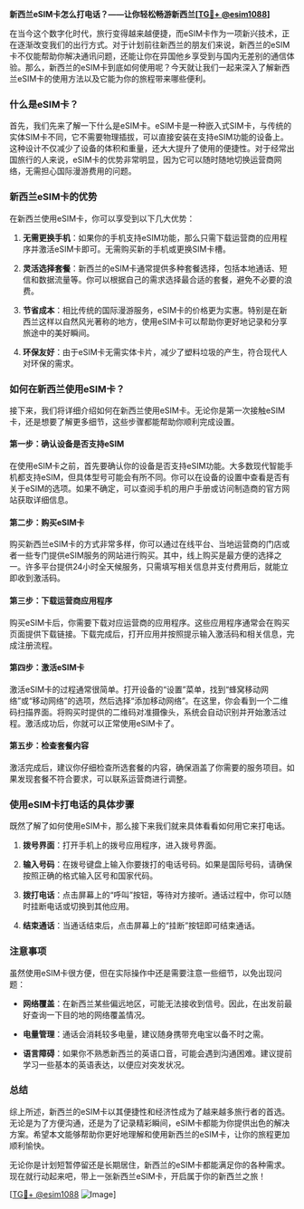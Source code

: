 **新西兰eSIM卡怎么打电话？——让你轻松畅游新西兰[[TG💪+ @esim1088](https://t.me/s/esim1088)]**

在当今这个数字化时代，旅行变得越来越便捷，而eSIM卡作为一项新兴技术，正在逐渐改变我们的出行方式。对于计划前往新西兰的朋友们来说，新西兰的eSIM卡不仅能帮助你解决通讯问题，还能让你在异国他乡享受到与国内无差别的通信体验。那么，新西兰的eSIM卡到底如何使用呢？今天就让我们一起来深入了解新西兰eSIM卡的使用方法以及它能为你的旅程带来哪些便利。

### 什么是eSIM卡？

首先，我们先来了解一下什么是eSIM卡。eSIM卡是一种嵌入式SIM卡，与传统的实体SIM卡不同，它不需要物理插拔，可以直接安装在支持eSIM功能的设备上。这种设计不仅减少了设备的体积和重量，还大大提升了使用的便捷性。对于经常出国旅行的人来说，eSIM卡的优势非常明显，因为它可以随时随地切换运营商网络，无需担心国际漫游费用的问题。

### 新西兰eSIM卡的优势

在新西兰使用eSIM卡，你可以享受到以下几大优势：

1. **无需更换手机**：如果你的手机支持eSIM功能，那么只需下载运营商的应用程序并激活eSIM卡即可。无需购买新的手机或更换SIM卡槽。
   
2. **灵活选择套餐**：新西兰的eSIM卡通常提供多种套餐选择，包括本地通话、短信和数据流量等。你可以根据自己的需求选择最合适的套餐，避免不必要的浪费。

3. **节省成本**：相比传统的国际漫游服务，eSIM卡的价格更为实惠。特别是在新西兰这样以自然风光著称的地方，使用eSIM卡可以帮助你更好地记录和分享旅途中的美好瞬间。

4. **环保友好**：由于eSIM卡无需实体卡片，减少了塑料垃圾的产生，符合现代人对环保的需求。

### 如何在新西兰使用eSIM卡？

接下来，我们将详细介绍如何在新西兰使用eSIM卡。无论你是第一次接触eSIM卡，还是想要了解更多细节，这些步骤都能帮助你顺利完成设置。

#### 第一步：确认设备是否支持eSIM

在使用eSIM卡之前，首先要确认你的设备是否支持eSIM功能。大多数现代智能手机都支持eSIM，但具体型号可能会有所不同。你可以在设备的设置中查看是否有关于eSIM的选项。如果不确定，可以查阅手机的用户手册或访问制造商的官方网站获取详细信息。

#### 第二步：购买eSIM卡

购买新西兰eSIM卡的方式非常多样，你可以通过在线平台、当地运营商的门店或者一些专门提供eSIM服务的网站进行购买。其中，线上购买是最方便的选择之一。许多平台提供24小时全天候服务，只需填写相关信息并支付费用后，就能立即收到激活码。

#### 第三步：下载运营商应用程序

购买eSIM卡后，你需要下载对应运营商的应用程序。这些应用程序通常会在购买页面提供下载链接。下载完成后，打开应用并按照提示输入激活码和相关信息，完成注册流程。

#### 第四步：激活eSIM卡

激活eSIM卡的过程通常很简单。打开设备的“设置”菜单，找到“蜂窝移动网络”或“移动网络”的选项，然后选择“添加移动网络”。在这里，你会看到一个二维码扫描界面。将购买时提供的二维码对准摄像头，系统会自动识别并开始激活过程。激活成功后，你就可以正常使用eSIM卡了。

#### 第五步：检查套餐内容

激活完成后，建议你仔细检查所选套餐的内容，确保涵盖了你需要的服务项目。如果发现套餐不符合要求，可以联系运营商进行调整。

### 使用eSIM卡打电话的具体步骤

既然了解了如何使用eSIM卡，那么接下来我们就来具体看看如何用它来打电话。

1. **拨号界面**：打开手机上的拨号应用程序，进入拨号界面。

2. **输入号码**：在拨号键盘上输入你要拨打的电话号码。如果是国际号码，请确保按照正确的格式输入区号和国家代码。

3. **拨打电话**：点击屏幕上的“呼叫”按钮，等待对方接听。通话过程中，你可以随时挂断电话或切换到其他应用。

4. **结束通话**：当通话结束后，点击屏幕上的“挂断”按钮即可结束通话。

### 注意事项

虽然使用eSIM卡很方便，但在实际操作中还是需要注意一些细节，以免出现问题：

- **网络覆盖**：在新西兰某些偏远地区，可能无法接收到信号。因此，在出发前最好查询一下目的地的网络覆盖情况。
  
- **电量管理**：通话会消耗较多电量，建议随身携带充电宝以备不时之需。

- **语言障碍**：如果你不熟悉新西兰的英语口音，可能会遇到沟通困难。建议提前学习一些基本的英语表达，以便应对突发状况。

### 总结

综上所述，新西兰的eSIM卡以其便捷性和经济性成为了越来越多旅行者的首选。无论是为了方便沟通，还是为了记录精彩瞬间，eSIM卡都能为你提供出色的解决方案。希望本文能够帮助你更好地理解和使用新西兰的eSIM卡，让你的旅程更加顺利愉快。

无论你是计划短暂停留还是长期居住，新西兰的eSIM卡都能满足你的各种需求。现在就行动起来吧，带上一张新西兰eSIM卡，开启属于你的新西兰之旅！

[[TG💪+ @esim1088](https://t.me/s/esim1088) ![Image](https://i.postimg.cc/4NQfJmqS/Snipaste-2025-05-13-00-14-12.png)]